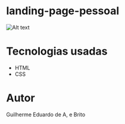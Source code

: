 # landing-page-pessoal
![Alt text](Minha_Lading_page.png)
# Tecnologias usadas
- HTML
- CSS

# Autor
Guilherme Eduardo de A, e Brito
